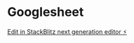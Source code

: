 # Googlesheet

[Edit in StackBlitz next generation editor ⚡️](https://stackblitz.com/~/github.com/tayasarbhat/Googlesheet)